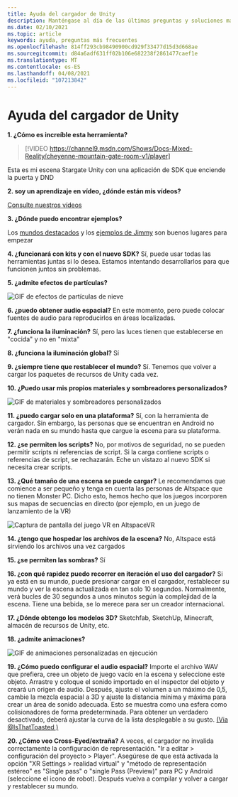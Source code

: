 ```yaml
---
title: Ayuda del cargador de Unity
description: Manténgase al día de las últimas preguntas y soluciones más frecuentes para el cargador de Unity de AltspaceVR.
ms.date: 02/10/2021
ms.topic: article
keywords: ayuda, preguntas más frecuentes
ms.openlocfilehash: 814ff293cb98490900cd929f33477d15d3d668ae
ms.sourcegitcommit: d84a6adf631ff02b106e682238f2861477caef1e
ms.translationtype: MT
ms.contentlocale: es-ES
ms.lasthandoff: 04/08/2021
ms.locfileid: "107213842"
---
```

# <a name="unity-uploader-help"></a>Ayuda del cargador de Unity

**1. ¿Cómo es increíble esta herramienta?**

> [!VIDEO https://channel9.msdn.com/Shows/Docs-Mixed-Reality/cheyenne-mountain-gate-room-v1/player]

Esta es mi escena Stargate Unity con una aplicación de SDK que enciende la puerta y DND

**2. soy un aprendizaje en vídeo, ¿dónde están mis vídeos?**

[Consulte nuestros vídeos](https://youtu.be/km9CnVYPzoM)

**3. ¿Dónde puedo encontrar ejemplos?**

Los [mundos destacados](https://account.altvr.com/worlds/featured) y los [ejemplos de Jimmy](https://account.altvr.com/worlds/1046572460192825569) son buenos lugares para empezar

**4. ¿funcionará con kits y con el nuevo SDK?**
Sí, puede usar todas las herramientas juntas si lo desea. Estamos intentando desarrollarlos para que funcionen juntos sin problemas.

**5. ¿admite efectos de partículas?**

![GIF de efectos de partículas de nieve](images/uploader-faq-img-01.gif)

**6. ¿puedo obtener audio espacial?**
En este momento, pero puede colocar fuentes de audio para reproducirlos en áreas localizadas. 

**7. ¿funciona la iluminación?**
Sí, pero las luces tienen que establecerse en "cocida" y no en "mixta"

**8. ¿funciona la iluminación global?**
Sí

**9. ¿siempre tiene que restablecer el mundo?**
Sí. Tenemos que volver a cargar los paquetes de recursos de Unity cada vez. 

**10. ¿Puedo usar mis propios materiales y sombreadores personalizados?**

![GIF de materiales y sombreadores personalizados](images/uploader-faq-img-02.gif)

**11. ¿puedo cargar solo en una plataforma?**
Sí, con la herramienta de cargador. Sin embargo, las personas que se encuentran en Android no verán nada en su mundo hasta que cargue la escena para su plataforma. 

**12. ¿se permiten los scripts?**
No, por motivos de seguridad, no se pueden permitir scripts ni referencias de script. Si la carga contiene scripts o referencias de script, se rechazarán. Eche un vistazo al nuevo SDK si necesita crear scripts. 

**13. ¿Qué tamaño de una escena se puede cargar?**
Le recomendamos que comience a ser pequeño y tenga en cuenta las personas de Altspace que no tienen Monster PC. Dicho esto, hemos hecho que los juegos incorporen sus mapas de secuencias en directo (por ejemplo, en un juego de lanzamiento de la VR)

![Captura de pantalla del juego VR en AltspaceVR](images/uploader-faq-img-03.png)

**14. ¿tengo que hospedar los archivos de la escena?**
No, Altspace está sirviendo los archivos una vez cargados

**15. ¿se permiten las sombras?**
Sí

**16. ¿con qué rapidez puedo recorrer en iteración el uso del cargador?**
Si ya está en su mundo, puede presionar cargar en el cargador, restablecer su mundo y ver la escena actualizada en tan solo 10 segundos. Normalmente, verá bucles de 30 segundos a unos minutos según la complejidad de la escena. Tiene una bebida, se lo merece para ser un creador internacional.

**17. ¿Dónde obtengo los modelos 3D?**
Sketchfab, SketchUp, Minecraft, almacén de recursos de Unity, etc.

**18. ¿admite animaciones?**

![GIF de animaciones personalizadas en ejecución](images/uploader-faq-img-04.gif)

**19. ¿Cómo puedo configurar el audio espacial?** Importe el archivo WAV que prefiera, cree un objeto de juego vacío en la escena y seleccione este objeto. Arrastre y coloque el sonido importado en el inspector del objeto y creará un origen de audio. Después, ajuste el volumen a un máximo de 0,5, cambie la mezcla espacial a 3D y ajuste la distancia mínima y máxima para crear un área de sonido adecuada. Esto se muestra como una esfera como colisionadores de forma predeterminada. Para obtener un verdadero desactivado, deberá ajustar la curva de la lista desplegable a su gusto. [(Via @IsThatToasted )](https://www.youtube.com/watch?v=ktb2vAAwknw&list=PLGmYIROty-5bpzKQNK3mRMi4pmh_LinV4&t=642s&index=29)

**20. ¿Cómo veo Cross-Eyed/extraña?**
A veces, el cargador no invalida correctamente la configuración de representación. "Ir a editar > configuración del proyecto > Player". Asegúrese de que está activada la opción "XR Settings > realidad virtual" y "método de representación estéreo" es "Single pass" o "single Pass (Preview)" para PC y Android (seleccione el icono de robot). Después vuelva a compilar y volver a cargar y restablecer su mundo. 